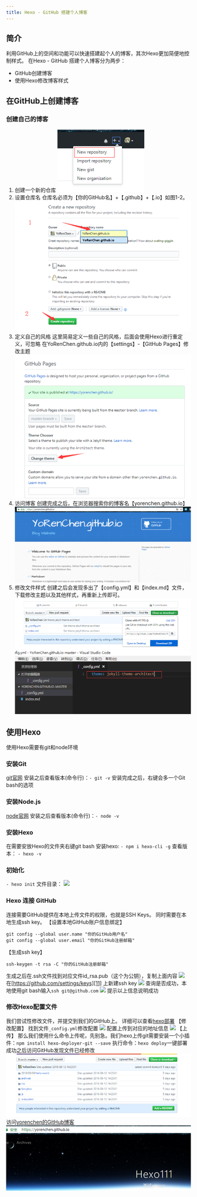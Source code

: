 ```yaml
---
title: Hexo - GitHub 搭建个人博客
---
```



## 简介
利用GitHub上的空间和功能可以快速搭建起个人的博客，其次Hexo更加简便地控制样式。
在Hexo - GitHub 搭建个人博客分为两步：
- GitHub创建博客
- 使用Hexo修改博客样式

## 在GitHub上创建博客
### 创建自己的博客
1. 创建一个新的仓库
![图1-1 创建仓库][1]
2. 设置仓库名
仓库名必须为【你的GitHub名】+【.github】+【.io】如图1-2。
![图1-2 设置仓库信息][2]
3. 定义自己的风格
这里简易定义一些自己的风格，后面会使用Hexo进行重定义，可忽略
在YoRenChen.github.io内的【settings】-【GitHub Pages】修改主题
![图1-3 定义博客主题][3]
4. 访问博客
创建完成之后，在浏览器搜索你的博客名【yorenchen.github.io】
![图1-4 访问博客][4]
5. 修改文件样式
创建之后会发现多出了【config.yml】和【index.md】文件，下载修改主题以及其他样式，再重新上传即可。
![图1-5 下载文件][5]
![修改config样式][6]
## 使用Hexo
使用Hexo需要有git和node环境
### 安装Git
[git官网][7]
安装之后查看版本(命令行)：`- git -v`
安装完成之后，右键会多一个Git bash的选项
### 安装Node.js
[node官网][8]
安装之后查看版本(命令行)：`- node -v`
### 安装Hexo
在需要安放Hexo的文件夹右键git bash
安装hexo: `- npm i hexo-cli -g`
查看版本： `- hexo -v`
### 初始化
`- hexo init`
文件目录：
![][9]
### Hexo 连接 GitHub
连接需要GitHub提供在本地上传文件的权限，也就是SSH Keys。
同时需要在本地生成ssh key。
【设置本地GitHub账户信息绑定】

``` 
git config --global user.name "你的GitHub用户名"
git config --global user.email "你的GitHub注册邮箱"
```
【生成ssh key】
``` 
ssh-keygen -t rsa -C "你的GitHub注册邮箱"
```
生成之后在.ssh文件找到对应文件id_rsa.pub（这个为公钥），复制上面内容
![][10]
在[https://github.com/settings/keys][11] 上新建ssh key
![][12]
查询是否成功，本地使用git bash输入`ssh git@github.com`
![][13]
提示以上信息说明成功

### 修改Hexo配置文件
我们尝试性修改文件，并提交到我们的GitHub上。
详细可以查看[hexo部署][14]
【修改配置】
找到文件`_config.yml`修改配置
![][15]
配置上传到对应的地址信息
![][16]
【上传】
那么我们使用什么命令上传呢，先别急。我们hexo上传git需要安装一个小插件：`npm install hexo-deployer-git --save`
执行命令：`hexo deploy`一键部署
成功之后访问GitHub发现文件已经修改
![enter description here][17]
访问[yorenchen的GitHub博客][18]
![enter description here][19]


  [1]: ./images/1533773940444.jpg
  [2]: ./images/1533774251943.jpg
  [3]: ./images/1533774527260.jpg
  [4]: ./images/1533774601002.jpg
  [5]: ./images/1533774712034.jpg
  [6]: ./images/1533774834155.jpg
  [7]: https://gitforwindows.org/
  [8]: https://nodejs.org/en/
  [9]: ./images/1533787124449.jpg
  [10]: ./images/1534511712767.jpg
  [11]: https://github.com/settings/keys
  [12]: ./images/1534511774763.jpg
  [13]: ./images/1534511974640.jpg
  [14]: https://hexo.io/zh-cn/docs/deployment.html
  [15]: ./images/1534512195725.jpg
  [16]: ./images/1534512224391.jpg
  [17]: ./images/1534512808865.jpg
  [18]: https://yorenchen.github.io/
  [19]: ./images/1534512749755.jpg